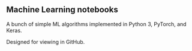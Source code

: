 Machine Learning notebooks
-----

A bunch of simple ML algorithms implemented in Python 3, PyTorch, and Keras.

Designed for viewing in GitHub.
